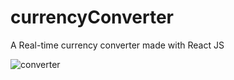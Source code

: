 # currencyConverter
A Real-time currency converter made with React JS

![converter](https://user-images.githubusercontent.com/54181435/124604128-0438bd80-de41-11eb-9399-330263a06073.PNG)
